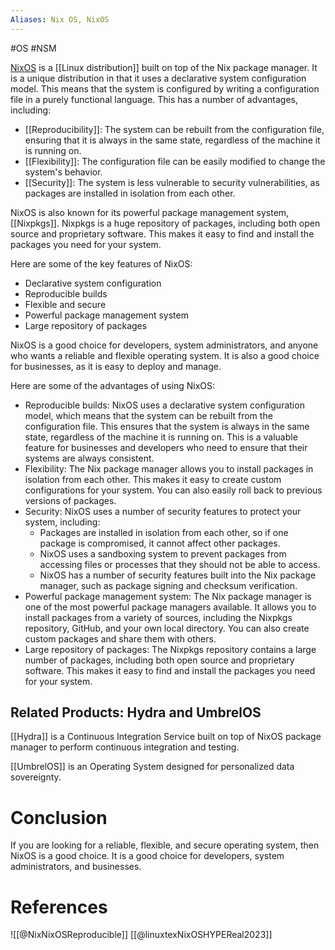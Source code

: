 ```yaml
---
Aliases: Nix OS, NixOS
---
```

#OS #NSM

[NixOS](https://nixos.org/) is a [[Linux distribution]] built on top of the Nix package manager. It is a unique distribution in that it uses a declarative system configuration model. This means that the system is configured by writing a configuration file in a purely functional language. This has a number of advantages, including:

- [[Reproducibility]]: The system can be rebuilt from the configuration file, ensuring that it is always in the same state, regardless of the machine it is running on.
- [[Flexibility]]: The configuration file can be easily modified to change the system's behavior.
- [[Security]]: The system is less vulnerable to security vulnerabilities, as packages are installed in isolation from each other.

NixOS is also known for its powerful package management system, [[Nixpkgs]]. Nixpkgs is a huge repository of packages, including both open source and proprietary software. This makes it easy to find and install the packages you need for your system.

Here are some of the key features of NixOS:

- Declarative system configuration
- Reproducible builds
- Flexible and secure
- Powerful package management system
- Large repository of packages

NixOS is a good choice for developers, system administrators, and anyone who wants a reliable and flexible operating system. It is also a good choice for businesses, as it is easy to deploy and manage.

Here are some of the advantages of using NixOS:

- Reproducible builds: NixOS uses a declarative system configuration model, which means that the system can be rebuilt from the configuration file. This ensures that the system is always in the same state, regardless of the machine it is running on. This is a valuable feature for businesses and developers who need to ensure that their systems are always consistent.
- Flexibility: The Nix package manager allows you to install packages in isolation from each other. This makes it easy to create custom configurations for your system. You can also easily roll back to previous versions of packages.
- Security: NixOS uses a number of security features to protect your system, including:
    - Packages are installed in isolation from each other, so if one package is compromised, it cannot affect other packages.
    - NixOS uses a sandboxing system to prevent packages from accessing files or processes that they should not be able to access.
    - NixOS has a number of security features built into the Nix package manager, such as package signing and checksum verification.
- Powerful package management system: The Nix package manager is one of the most powerful package managers available. It allows you to install packages from a variety of sources, including the Nixpkgs repository, GitHub, and your own local directory. You can also create custom packages and share them with others.
- Large repository of packages: The Nixpkgs repository contains a large number of packages, including both open source and proprietary software. This makes it easy to find and install the packages you need for your system.
## Related Products: Hydra and UmbrelOS
[[Hydra]] is a Continuous Integration Service built on top of NixOS package manager to perform continuous integration and testing.

[[UmbrelOS]] is an Operating System designed for personalized data sovereignty. 

# Conclusion
If you are looking for a reliable, flexible, and secure operating system, then NixOS is a good choice. It is a good choice for developers, system administrators, and businesses.

# References

![[@NixNixOSReproducible]]
[[@linuxtexNixOSHYPEReal2023]]